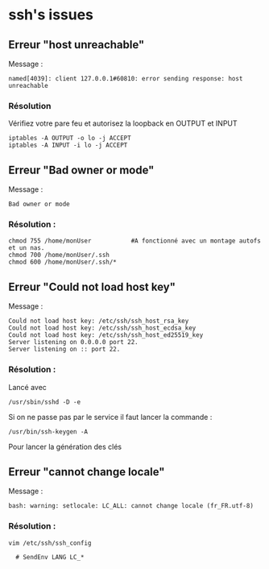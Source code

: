 # ssh's issues

## Erreur "host unreachable"

Message :

    named[4039]: client 127.0.0.1#60810: error sending response: host unreachable

### Résolution

Vérifiez votre pare feu et autorisez la loopback en OUTPUT et INPUT

    iptables -A OUTPUT -o lo -j ACCEPT
    iptables -A INPUT -i lo -j ACCEPT

## Erreur "Bad owner or mode"

Message :

    Bad owner or mode

### Résolution :

    chmod 755 /home/monUser           #A fonctionné avec un montage autofs et un nas.
    chmod 700 /home/monUser/.ssh
    chmod 600 /home/monUser/.ssh/*

## Erreur "Could not load host key"

Message :

    Could not load host key: /etc/ssh/ssh_host_rsa_key
    Could not load host key: /etc/ssh/ssh_host_ecdsa_key
    Could not load host key: /etc/ssh/ssh_host_ed25519_key
    Server listening on 0.0.0.0 port 22.
    Server listening on :: port 22.

### Résolution :

Lancé avec

    /usr/sbin/sshd -D -e

Si on ne passe pas par le service il faut lancer la commande :

    /usr/bin/ssh-keygen -A

Pour lancer la génération des clés

## Erreur "cannot change locale"

Message :

    bash: warning: setlocale: LC_ALL: cannot change locale (fr_FR.utf-8)

### Résolution :

    vim /etc/ssh/ssh_config

      # SendEnv LANG LC_*
